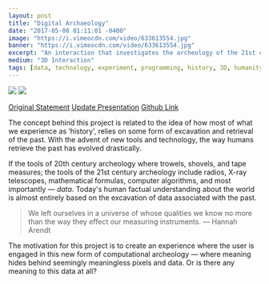 ```yaml
---
layout: post
title: "Digital Archaeology"
date: "2017-05-08 01:11:01 -0400"
image: "https://i.vimeocdn.com/video/633613554.jpg"
banner: "https://i.vimeocdn.com/video/633613554.jpg"
excerpt: "An interaction that investigates the archeology of the 21st century"
medium: "3D Interaction"
tags: [data, technology, experiment, programming, history, 3D, humanity]
---
```


![](https://vimeo.com/216600347)
![](https://vimeo.com/216898722)

[Original Statement](/blog/2017/04/computational-archeology-statement)
[Update Presentation](https://docs.google.com/presentation/d/1739ukAghCNTyaKDD-NUNRZ-BpxZPzB2pVvhrjyl9rvA/edit?usp=sharing)
[Github Link](https://github.com/mbrav/DigitalArchaeology)

The concept behind this project is related to the idea of how most of what we experience as ‘history’, relies on some form of excavation and retrieval of the past. With the advent of new tools and technology, the way humans retrieve the past has evolved drastically.

If the tools of 20th century archeology where trowels, shovels, and tape measures; the tools of the 21st century archeology include radios, X-ray telescopes, mathematical formulas, computer algorithms, and most importantly — *data*. Today's human factual understanding about the world is almost entirely based on the excavation of data associated with the past.

> We left ourselves in a universe of whose qualities we know no more than the way they effect our measuring instruments.
— Hannah Arendt

The motivation for this project is to create an experience where the user is engaged in this new form of computational archeology — where meaning hides behind seemingly meaningless pixels and data. Or is there any meaning to this data at all?

